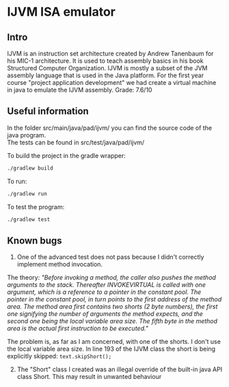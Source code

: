 # IJVM ISA emulator

## Intro
IJVM is an instruction set architecture created by Andrew Tanenbaum for his MIC-1 architecture. It is used to teach assembly basics in his book Structured Computer Organization. IJVM is mostly a subset of the JVM assembly language that is used in the Java platform. For the first year course "project application development" we had create a virtual machine in java to emulate the IJVM assembly.
Grade: 7.6/10

## Useful information

In the folder src/main/java/pad/ijvm/ you can find the source code of the java program.  
The tests can be found in src/test/java/pad/ijvm/

To build the project in the gradle wrapper:
```bash
./gradlew build
```

To run:
```bash
./gradlew run
```
To test the program:
```bash
./gradlew test
```

## Known bugs

1. One of the advanced test does not pass because I didn't correctly implement method invocation.

The theory: _"Before invoking a method, the caller also pushes the method arguments
to the stack. Thereafter INVOKEVIRTUAL is called with one argument, which
is a reference to a pointer in the constant pool. The pointer in the constant
pool, in turn points to the first address of the method area. The method
area first contains two shorts (2 byte numbers), the first one signifying the
number of arguments the method expects, and the second one being the
local variable area size. The fifth byte in the method area is the actual
first instruction to be executed."_

The problem is, as far as I am concerned, with one of the shorts. I don't use the local variable area size. In line 193 of the IJVM class the short is being explicitly skipped: ```text.skipShort();```

2. The "Short" class I created was an illegal override of the built-in java API class Short. This may result in unwanted behaviour
